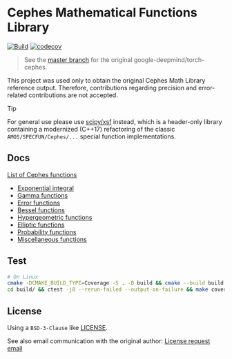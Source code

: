 # Cephes Mathematical Functions Library

[![Build](https://github.com/Cactus-proj/cephes/actions/workflows/build.yml/badge.svg)](https://github.com/Cactus-proj/cephes/actions/workflows/build.yml)
[![codecov](https://codecov.io/gh/Cactus-proj/cephes/graph/badge.svg?token=HwxPgtj3kO)](https://codecov.io/gh/Cactus-proj/cephes)

> See the [master branch](https://github.com/Cactus-proj/cephes/tree/master)
> for the original google-deepmind/torch-cephes.

This project was used only to obtain the original Cephes Math Library reference output.
Therefore, contributions regarding precision and error-related contributions are not accepted.

> [!TIP]
>
> For general use please use [scipy/xsf](https://github.com/scipy/xsf) instead,
> which is a header-only library containing a modernized (C++17) refactoring of
> the classic `AMOS/SPECFUN/Cephes/...` special function implementations.


## Docs

[List of Cephes functions](doc/markdown/index.md)

- [Exponential integral](doc/markdown/exp_int.md)
- [Gamma functions](doc/markdown/gamma.md)
- [Error functions](doc/markdown/gamma.md)
- [Bessel functions](doc/markdown/bessel.md)
- [Hypergeometric functions](doc/markdown/hyper.md)
- [Elliptic functions](doc/markdown/elliptic.md)
- [Probability functions](doc/markdown/prob.md)
- [Miscellaneous functions](doc/markdown/misc.md)


## Test

```sh
# On Linux
cmake -DCMAKE_BUILD_TYPE=Coverage -S . -B build && cmake --build build --parallel 8
cd build/ && ctest -j8 --rerun-failed --output-on-failure && make coverage_html
```


## License

Using a `BSD-3-Clause` like [LICENSE](LICENSE.txt).

See also email communication with the original author: [License request email](License-request-email.txt)

